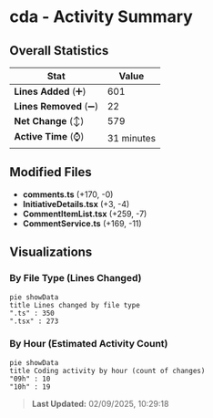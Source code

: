 # cda - Activity Summary 

## Overall Statistics

| Stat                   | Value                                                             |
| ---------------------- | ----------------------------------------------------------------- |
| **Lines Added** (➕)   | 601                                          |
| **Lines Removed** (➖) | 22                                        |
| **Net Change** (↕)    | 579                |
| **Active Time** (⌚)   | 31 minutes |


## Modified Files
- **comments.ts** (+170, -0)
- **InitiativeDetails.tsx** (+3, -4)
- **CommentItemList.tsx** (+259, -7)
- **CommentService.ts** (+169, -11)

## Visualizations

### By File Type (Lines Changed)

```mermaid
pie showData
title Lines changed by file type
".ts" : 350
".tsx" : 273
```

### By Hour (Estimated Activity Count)

```mermaid
pie showData
title Coding activity by hour (count of changes)
"09h" : 10
"10h" : 19
```


> **Last Updated:** 02/09/2025, 10:29:18